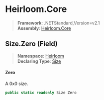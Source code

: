 # Heirloom.Core

> **Framework**: .NETStandard,Version=v2.1  
> **Assembly**: [Heirloom.Core][0]

## Size.Zero (Field)

> **Namespace**: [Heirloom][0]  
> **Declaring Type**: [Size][1]

#### Zero

A 0x0 size.

```cs
public static readonly Size Zero
```

[0]: ../../../Heirloom.Core.md
[1]: ../Size.md

